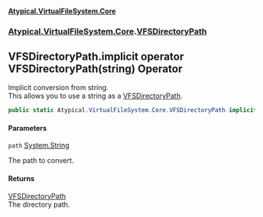 #### [Atypical.VirtualFileSystem.Core](VirtualFileSystem.md 'VirtualFileSystem')
### [Atypical.VirtualFileSystem.Core](VirtualFileSystem.md#Atypical.VirtualFileSystem.Core 'Atypical.VirtualFileSystem.Core').[VFSDirectoryPath](VFSDirectoryPath.md 'Atypical.VirtualFileSystem.Core.VFSDirectoryPath')

## VFSDirectoryPath.implicit operator VFSDirectoryPath(string) Operator

Implicit conversion from string.  
This allows you to use a string as a [VFSDirectoryPath](VFSDirectoryPath.md 'Atypical.VirtualFileSystem.Core.VFSDirectoryPath').

```csharp
public static Atypical.VirtualFileSystem.Core.VFSDirectoryPath implicit operator VFSDirectoryPath(string path);
```
#### Parameters

<a name='Atypical.VirtualFileSystem.Core.VFSDirectoryPath.op_ImplicitAtypical.VirtualFileSystem.Core.VFSDirectoryPath(string).path'></a>

`path` [System.String](https://docs.microsoft.com/en-us/dotnet/api/System.String 'System.String')

The path to convert.

#### Returns
[VFSDirectoryPath](VFSDirectoryPath.md 'Atypical.VirtualFileSystem.Core.VFSDirectoryPath')  
The directory path.